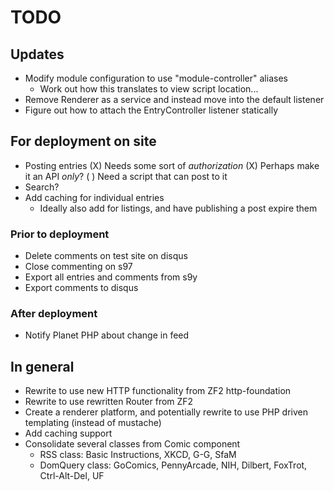 TODO
====

Updates
----

* Modify module configuration to use "module-controller" aliases
  * Work out how this translates to view script location...
* Remove Renderer as a service and instead move into the default listener
* Figure out how to attach the EntryController listener statically

For deployment on site
----------------------

* Posting entries
  (X) Needs some sort of *authorization*
  (X) Perhaps make it an API *only*?
  ( ) Need a script that can post to it
* Search?
* Add caching for individual entries
  * Ideally also add for listings, and have publishing a post expire them

### Prior to deployment

* Delete comments on test site on disqus
* Close commenting on s97
* Export all entries and comments from s9y
* Export comments to disqus

### After deployment

* Notify Planet PHP about change in feed

In general
----------

* Rewrite to use new HTTP functionality from ZF2 http-foundation
* Rewrite to use rewritten Router from ZF2
* Create a renderer platform, and potentially rewrite to use PHP driven
  templating (instead of mustache)
* Add caching support
* Consolidate several classes from Comic component
  * RSS class: Basic Instructions, XKCD, G-G, SfaM
  * DomQuery class: GoComics, PennyArcade, NIH, Dilbert, FoxTrot, Ctrl-Alt-Del,
    UF
